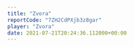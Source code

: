 ```yaml
---
title: "Zvora"
reportCode: "7ZH2CdPXjb3z8gar"
player: "Zvora"
date: 2021-07-21T20:24:36.112000+00:00
---
```

